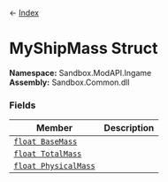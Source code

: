 ← [Index](index)
# MyShipMass Struct
**Namespace:** Sandbox.ModAPI.Ingame  
**Assembly:** Sandbox.Common.dll  
### Fields
|Member|Description|
|---|---|
|[`float BaseMass`](Sandbox.ModAPI.Ingame.BaseMass)||
|[`float TotalMass`](Sandbox.ModAPI.Ingame.TotalMass)||
|[`float PhysicalMass`](Sandbox.ModAPI.Ingame.PhysicalMass)||

